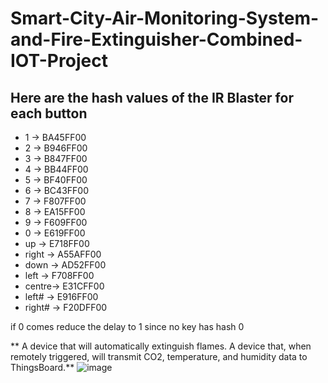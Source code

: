 # Smart-City-Air-Monitoring-System-and-Fire-Extinguisher-Combined-IOT-Project


## Here are the hash values of the IR Blaster for each button

- 1 -> BA45FF00
- 2 -> B946FF00
- 3 -> B847FF00
- 4 -> BB44FF00
- 5 -> BF40FF00
- 6 -> BC43FF00
- 7 -> F807FF00
- 8 -> EA15FF00
- 9 -> F609FF00
- 0 -> E619FF00
- up    -> E718FF00
- right -> A55AFF00
- down  -> AD52FF00
- left  -> F708FF00
- centre-> E31CFF00
- left# -> E916FF00
- right# -> F20DFF00

if 0 comes reduce the delay to 1 
since no key has hash 0


**    A device that will automatically extinguish flames.
    A device that, when remotely triggered, will transmit CO2, temperature, and humidity data to ThingsBoard.**
![image](https://github.com/kbpoovanna-007/Smart-City-Air-Monitoring-System-and-Fire-Extinguisher-Combined-IOT-Project/assets/89855214/ce463675-c6dd-4f0e-ad9c-0dc7465db1a1)
